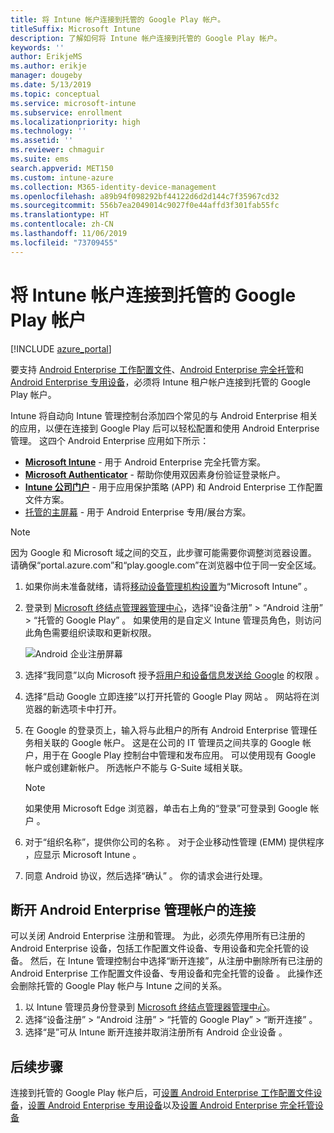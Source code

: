 ```yaml
---
title: 将 Intune 帐户连接到托管的 Google Play 帐户。
titleSuffix: Microsoft Intune
description: 了解如何将 Intune 帐户连接到托管的 Google Play 帐户。
keywords: ''
author: ErikjeMS
ms.author: erikje
manager: dougeby
ms.date: 5/13/2019
ms.topic: conceptual
ms.service: microsoft-intune
ms.subservice: enrollment
ms.localizationpriority: high
ms.technology: ''
ms.assetid: ''
ms.reviewer: chmaguir
ms.suite: ems
search.appverid: MET150
ms.custom: intune-azure
ms.collection: M365-identity-device-management
ms.openlocfilehash: a89b94f098292bf44122d6d2d144c7f35967cd32
ms.sourcegitcommit: 556b7ea2049014c9027f0e44affd3f301fab55fc
ms.translationtype: HT
ms.contentlocale: zh-CN
ms.lasthandoff: 11/06/2019
ms.locfileid: "73709455"
---
```

# <a name="connect-your-intune-account-to-your-managed-google-play-account"></a>将 Intune 帐户连接到托管的 Google Play 帐户

[!INCLUDE [azure_portal](../includes/azure_portal.md)]

要支持 [Android Enterprise 工作配置文件](android-work-profile-enroll.md)、[Android Enterprise 完全托管](android-fully-managed-enroll.md)和 [Android Enterprise 专用设备](android-kiosk-enroll.md)，必须将 Intune 租户帐户连接到托管的 Google Play 帐户。  

Intune 将自动向 Intune 管理控制台添加四个常见的与 Android Enterprise 相关的应用，以便在连接到 Google Play 后可以轻松配置和使用 Android Enterprise 管理。 这四个 Android Enterprise 应用如下所示：

- **[Microsoft Intune](https://play.google.com/store/apps/details?id=com.microsoft.intune)** - 用于 Android Enterprise 完全托管方案。
- **[Microsoft Authenticator](https://play.google.com/store/apps/details?id=com.azure.authenticator)** - 帮助你使用双因素身份验证登录帐户。
- **[Intune 公司门户](https://play.google.com/store/apps/details?id=com.microsoft.windowsintune.companyportal)** - 用于应用保护策略 (APP) 和 Android Enterprise 工作配置文件方案。
- [托管的主屏幕](https://play.google.com/store/apps/details?id=com.microsoft.launcher.enterprise) - 用于 Android Enterprise 专用/展台方案。

> [!NOTE]
> 因为 Google 和 Microsoft 域之间的交互，此步骤可能需要你调整浏览器设置。  请确保“portal.azure.com”和“play.google.com”在浏览器中位于同一安全区域。

1. 如果你尚未准备就绪，请将[移动设备管理机构设置](../fundamentals/mdm-authority-set.md)为“Microsoft Intune”  。
2. 登录到 [Microsoft 终结点管理器管理中心](https://go.microsoft.com/fwlink/?linkid=2109431)，选择“设备注册”   > “Android 注册”   > “托管的 Google Play”  。  如果使用的是自定义 Intune 管理员角色，则访问此角色需要组织读取和更新权限。
   
   ![Android 企业注册屏幕](./media/connect-intune-android-enterprise/android-work-bind.png)

3. 选择“我同意”以向 Microsoft 授予[将用户和设备信息发送给 Google](../protect/data-intune-sends-to-google.md) 的权限  。 
   
4. 选择“启动 Google 立即连接”以打开托管的 Google Play 网站  。 网站将在浏览器的新选项卡中打开。
  
5. 在 Google 的登录页上，输入将与此租户的所有 Android Enterprise 管理任务相关联的 Google 帐户。 这是在公司的 IT 管理员之间共享的 Google 帐户，用于在 Google Play 控制台中管理和发布应用。 可以使用现有 Google 帐户或创建新帐户。 所选帐户不能与 G-Suite 域相关联。
    
    > [!Note]
    > 如果使用 Microsoft Edge 浏览器，单击右上角的“登录”可登录到 Google 帐户  。

6. 对于“组织名称”，提供你公司的名称  。 对于企业移动性管理 (EMM) 提供程序  ，应显示 Microsoft Intune  。

7. 同意 Android 协议，然后选择“确认”  。 你的请求会进行处理。

## <a name="disconnect-your-android-enterprise-administrative-account"></a>断开 Android Enterprise 管理帐户的连接

可以关闭 Android Enterprise 注册和管理。 为此，必须先停用所有已注册的 Android Enterprise 设备，包括工作配置文件设备、专用设备和完全托管的设备。 然后，在 Intune 管理控制台中选择“断开连接”，从注册中删除所有已注册的 Android Enterprise 工作配置文件设备、专用设备和完全托管的设备  。 此操作还会删除托管的 Google Play 帐户与 Intune 之间的关系。

1. 以 Intune 管理员身份登录到 [Microsoft 终结点管理器管理中心](https://go.microsoft.com/fwlink/?linkid=2109431)。
2. 选择“设备注册” > “Android 注册” > “托管的 Google Play” > “断开连接”     。
3. 选择“是”可从 Intune 断开连接并取消注册所有 Android 企业设备  。

## <a name="next-steps"></a>后续步骤

连接到托管的 Google Play 帐户后，可[设置 Android Enterprise 工作配置文件设备](android-work-profile-enroll.md)，[设置 Android Enterprise 专用设备](android-kiosk-enroll.md)以及[设置 Android Enterprise 完全托管设备](android-kiosk-enroll.md)
